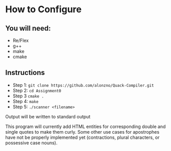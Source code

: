 # How to Configure

## You will need:
* Re/Flex
* g++
* make
* cmake

## Instructions
* Step 1: `git clone https://github.com/alonzno/Quack-Compiler.git`
* Step 2: `cd Assignment0`
* Step 3  `cmake .`
* Step 4: `make`
* Step 5: `./scanner <filename>`

Output will be written to standard output

This program will currently add HTML entities for corresponding double and single quotes to make them curly.  Some other use cases for apostrophes have not be properly implemented yet (contractions, plural characters, or possessive case nouns).
